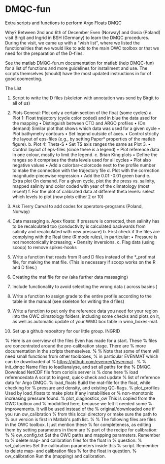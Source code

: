 # DMQC-fun
Extra scripts and functions to perform Argo Floats DMQC  

Why?
Between 2nd and 6th of December Even (Norway) and Gosia (Poland) visit Birgit and Ingrid in BSH (Germany) to learn the DMQC procedures. During the visit, we came up with a "wish list", where we listed the functionalities that we would like to add to the main OWC toolbox or that we need for the preparation of the D-files.

See the matlab DMQC-fun.m documentation for matlab (help DMQC-fun) for a list of functions and more guidelines for installment and use. The scripts themselves (should) have the most updated instructions in for of good coomenting.

The List

1.	Script to write the D files (skeleton with annotation was send by Birgit to all of us)

2.	Plots
General: Plot only a certain section of the float (some cycles)
a.	Plot 1: Float trajectory (cycle color coded) and in blue the data used for the mapping
•	Distinguish between CTD and ARGO profiles
•	(On demand) Similar plot that shows which data was used for a given cycle
•	Plot bathymetry contours
•	Set legend outside of axes.
•	Control strictly the layout of eps-files (e.g., by setting Paper* properties of the matlab figure).
b.	Plot 4: Theta-S
•	Set TS axis ranges the same as Plot 3.
•	Control layout of eps-files (since there is a legend)
•	Plot reference data in one colour, mostly to limit the legend.
c.	Brian King plots
•	Define the ranges so it comprises the theta levels used for all cycles
•	Plot also negative values
•	Add a colorbar-colorcode next to the profile number to make the connection with the trajectory file
d.	Plot with the correction magnitude-piecewise regression
•	Add the 0.01 -0.01 green band
e.	Extra plot
On demand. For a given cycle, plot the the press vs. salinity, mapped salinity and color coded with year of the climatology (most recent)
f.	For the plot of calibrated data at different theta levels: select which levels to plot (now plots either 2 or 10)

3.	Ask Tierry Carval to add codes for operators-programs (Poland, Norway)

4.	Data massaging
a.	Apex floats: If pressure is corrected, then salinity has to be recalculated too (conductivity is calculated backwards from salinity and recalculated with new pressure)
b.	First check if the files are complying with the Real time (R mode rules), in particular: 
•	Pressure is not monotonically increasing;
•	Density inversions.
c.	Flag data (using scoop) to remove spikes-hooks

5.	Write a function that reads from R and D files instead of the *_prof.mat file, for making the mat file. (This is necessary if scoop works on the R and D files.)

6.	Creating the mat file for ow (aka further data massaging)

7.	Include functionality to avoid selecting the wrong data ( across basins )

8.	Write a function to assign grade to the entire profile according to the table in the manual (see skeleton for writing the d files)

9.	Write a function to put only the reference data you need for your region into the OWC climatology folders, including some checks and plots on it, as well as automatic update of your WMO box table in wmo_boxes-mat.

10.	Set up a github repository for our little group. INGRID


% Here is an overview of the files Even has made for a start. These
% files are concentrated around the pre-calibration stage. There are
% more documentation in the scripts themeselves.
%
% Note that some of them will need small functions from other toolboxes,
% in particular EVENMAT which can be downloaded at
% https://github.com/evenrev1/evenmat .
%
% init_dmqc	Name files to load/analyse, and set all paths for the 
%		DMQC. Download NetCDF file from coriolis server is
%		done here
% load referencedata	A script to ingest, quick-check and update
%		list of reference data for Argo DMQC.
% load_floats	Build the mat-file for the float, while checking for 
%		pressure and density, and existing QC-flags. 
% plot_profiles	Used by load_floats to make plots if any instabilities or
%		non-monotonic increasing pressure found.
% plot_diagnostics_ow	This is copied from the OWC toolbox and
%		modidified here, because we felt it needed some
%		improvements. It will be used instead of the
%		original/downloaded one if you run ow_calibration
%		from this local directory or make sure the path to
%		our version is first in Matlab's path list. 
%
% The following files are files in the OWC toolbox. I just mention these
% for completeness, as editing them by setting parameters in them are
% part of the recipe for calibration:
%
% ow_config.txt	Set the OWC paths and mapping parameters. Remember to
%		delete map- and calibration files for the float in
%		question. 
% set_calseries	Set the calibration parameters inside this
%		script. Remember to delete map- and calibration files
%		for the float in question. 
% ow_calibration Run the (mapping) and calibration.  
